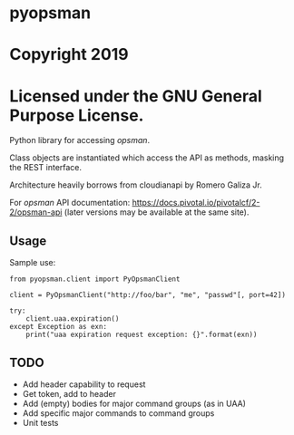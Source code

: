 # pyopsman
# Copyright 2019
# Licensed under the GNU General Purpose License.

Python library for accessing _opsman_.

Class objects are instantiated which access the API as methods, masking the
REST interface.

Architecture heavily borrows from cloudianapi by Romero Galiza Jr.

For *opsman* API documentation: https://docs.pivotal.io/pivotalcf/2-2/opsman-api
(later versions may be available at the same site).

## Usage

Sample use:

```
from pyopsman.client import PyOpsmanClient

client = PyOpsmanClient("http://foo/bar", "me", "passwd"[, port=42])

try:
    client.uaa.expiration()
except Exception as exn:
    print("uaa expiration request exception: {}".format(exn))
```

## TODO
* Add header capability to request
* Get token, add to header
* Add (empty) bodies for major command groups (as in UAA)
* Add specific major commands to command groups
* Unit tests
